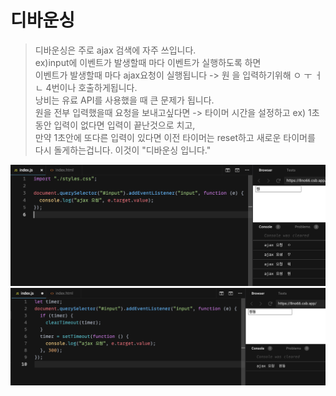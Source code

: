 # 디바운싱
> 디바운싱은 주로 ajax 검색에 자주 쓰입니다. <br />
> ex)input에 이벤트가 발생할때 마다 이벤트가 실행하도록 하면 <br />
> 이벤트가 발생할때 마다 ajax요청이 실행됩니다 -> 원 을 입력하기위해 ㅇ ㅜ ㅓ ㄴ 4번이나 호출하게됩니다. <br/>
> 낭비는 유료 API를 사용했을 때 큰 문제가 됩니다. <br/>
> 원을 전부 입력했을때 요청을 보내고싶다면 -> 타이머 시간을 설정하고 ex) 1초동안 입력이 없다면 입력이 끝난것으로 치고,<br/>
> 만약 1초안에 또다른 입력이 있다면 이전 타이머는 reset하고 새로운 타이머를 다시 돌게하는겁니다. 이것이 "디바운싱 입니다."

![디바운싱](/images/디바운싱.png)
![디바운싱2](/images/디바운싱2.png)